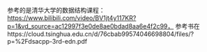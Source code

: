 参考的是清华大学的数据结构课程：https://www.bilibili.com/video/BV1jt4y117KR?p=1&vd_source=ac12997f3e0de8ae0bdad8aa6e4f2c99， 参考书在https://cloud.tsinghua.edu.cn/d/76cbab99574046698804/files/?p=%2Fdsacpp-3rd-edn.pdf <br />
